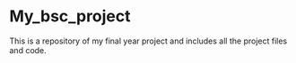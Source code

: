 # My_bsc_project
This is a repository of my final year project and includes all the project files and code. 

